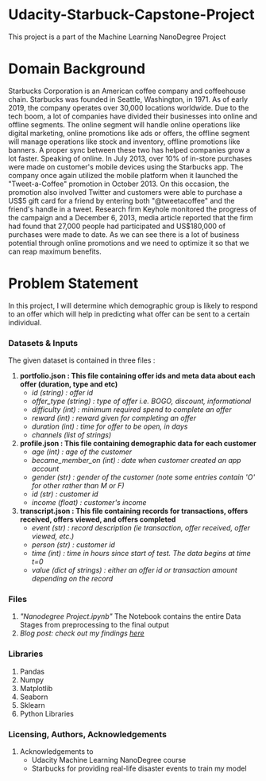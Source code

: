 # Udacity-Starbuck-Capstone-Project
This project is a part of the Machine Learning NanoDegree Project

# Domain Background
Starbucks Corporation is an American coffee company and ​coffeehouse chain​. Starbucks was founded in Seattle, Washington, in 1971. As of early 2019, the company operates over 30,000 locations worldwide. Due to the tech boom, a lot of companies have divided their businesses into online and offline segments. The online segment will handle online operations like digital marketing, online promotions like ads or offers, the offline segment will manage operations like stock and inventory, offline promotions like banners. A proper sync between these two has helped companies grow a lot faster. Speaking of online. In July 2013, over 10% of in-store purchases were made on customer's mobile devices using the Starbucks app. The company once again utilized the mobile platform when it launched the "Tweet-a-Coffee" promotion in October 2013. On this occasion, the promotion also involved Twitter and customers were able to purchase a US$5 gift card for a friend by entering both "@tweetacoffee" and the friend's handle in a tweet. Research firm Keyhole monitored the progress of the campaign and a December 6, 2013, media article reported that the firm had found that 27,000 people had participated and US$180,000 of purchases were made to date. As we can see there is a lot of business potential through online promotions and we need to optimize it so that we can reap maximum benefits.

# Problem Statement
In this project, I will determine which demographic group is likely to respond to an offer which will help in predicting what offer can be sent to a certain individual.



### Datasets & Inputs
The given dataset is contained in three files :
  1. **portfolio.json : This file containing offer ids and meta data about each offer (duration, type and etc)** 
     - *id (string) : offer id*
     - *offer_type (string) : type of offer i.e. BOGO, discount, informational*
     - *difficulty (int) : minimum required spend to complete an offer*
     - *reward (int) : reward given for completing an offer*
     - *duration (int) : time for offer to be open, in days*
     - *channels (list of strings)*
  2. **profile.json : This file containing demographic data for each customer**
     - *age (int) : age of the customer*
     - *became_member_on (int) : date when customer created an app account*
     - *gender (str) : gender of the customer (note some entries contain 'O' for other rather than M or F)*
     - *id (str) : customer id*
     - *income (float) : customer's income*
  3. **transcript.json : This file containing records for transactions, offers received, offers viewed, and offers completed**
     - *event (str) : record description (ie transaction, offer received, offer viewed, etc.)*
     - *person (str) : customer id*
     - *time (int) : time in hours since start of test. The data begins at time t=0*
     - *value (dict of strings) : either an offer id or transaction amount depending on the record*


### Files
1. *"Nanodegree Project.ipynb"* The Notebook contains the entire Data Stages from preprocessing to the final output
2. *Blog post: check out my findings [here](https://lokeshlalwani07.blogspot.com/2020/01/using-machine-learning-to-determine.html)* 

### Libraries 
1. Pandas
2. Numpy
3. Matplotlib
4. Seaborn
5. Sklearn
6. Python Libraries

### Licensing, Authors, Acknowledgements
1. Acknowledgements to 
   - Udacity Machine Learning NanoDegree course
   - Starbucks for providing real-life disaster events to train my model 
